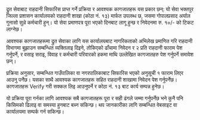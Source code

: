 द्रुत सेवाबाट राहदानी सिफारिस प्राप्त गर्ने प्रक्रिया र आवश्यक कागजातहरू यस प्रकार छन्: यो सेवा भक्तपुर जिल्ला प्रशासन कार्यालयको राहदानी शाखा (कोठा नं. १३) मार्फत उपलब्ध छ, जसमा गोपालप्रसाद अर्याल गुनासो सुन्ने कर्मचारी हुन्। यो सेवा प्रमाणपत्र पूरा भएको दिनबाट लागू हुन्छ र निवेदनमा रु. १०/- को टिकट लाग्नेछ।  

आवश्यक कागजातहरूमा द्रुत सेवाका लागि यस कार्यालयबाट नागरिकताको अभिलेख प्रमाणित गरि राहदानी विभागमा बुझाउन सम्बन्धित व्यक्तिलाइ दिइने, तोकिएको ढाँचामा निवेदन र २ प्रति राहदानी फाराम पेश गर्नुपर्ने, र वसाइ सराइ, विवाह र कर्मचारी परिवारको हकमा माथि उल्लेखित कागजातहरु पेश गर्नुपर्ने समावेश छन्।  

प्रक्रिया अनुसार, सम्बन्धित गाउँपालिका वा नगरपालिकाबाट सिफारिस भएको अनुसूची १ फाराम लिएर आउनु पर्नेछ। यसका साथै आवश्यक कागजातहरू सहित राहदानी शाखामा निवेदन पेश गर्नुपर्नेछ। कागजातहरू Verify गरी सक्कल लिइ आउनुपर्ने र कोठा नं. १३ बाट कार्य सम्पन्न हुनेछ।  

यो प्रक्रिया पूरा गर्नका लागि आवश्यक सबै कागजातहरू पूरा र सही ढंगले जम्मा गर्नुपर्नेछ भने कुनै पनि किसिमको ढिलाइ वा समस्या हुनबाट बच्न सकिन्छ। थप जानकारीका लागि सम्बन्धित वेबसाइट वा कार्यालयमा सम्पर्क गर्न सकिन्छ।